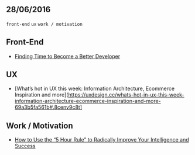 28/06/2016
----------

`front-end` `ux` `work / motivation` 

## Front-End

- [Finding Time to Become a Better Developer](https://medium.freecodecamp.com/finding-time-to-become-a-better-developer-eebc154881b2#.29zejfbe5)

## UX

- [What’s hot in UX this week: Information Architecture, Ecommerce Inspiration and more](https://uxdesign.cc/whats-hot-in-ux-this-week-information-architecture-ecommerce-inspiration-and-more-69a3b5fa561b#.8cenv9c8t]

## Work / Motivation 

- [How to Use the “5 Hour Rule” to Radically Improve Your Intelligence and Success](https://medium.com/the-mission/how-to-use-the-5-hour-rule-to-radically-improve-your-intelligence-and-success-c3343b0ef232#.k7928atgq)
